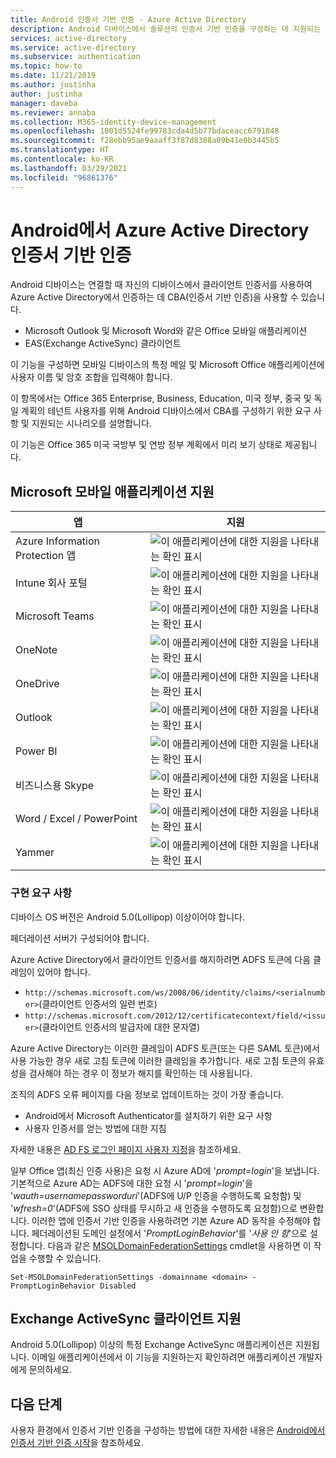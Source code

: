 ```yaml
---
title: Android 인증서 기반 인증 - Azure Active Directory
description: Android 디바이스에서 솔루션의 인증서 기반 인증을 구성하는 데 지원되는 시나리오 및 요구 사항에 대한 자세한 정보
services: active-directory
ms.service: active-directory
ms.subservice: authentication
ms.topic: how-to
ms.date: 11/21/2019
ms.author: justinha
author: justinha
manager: daveba
ms.reviewer: annaba
ms.collection: M365-identity-device-management
ms.openlocfilehash: 1001d5524fe99783cda4d5b77bdaceacc6791848
ms.sourcegitcommit: f28ebb95ae9aaaff3f87d8388a09b41e0b3445b5
ms.translationtype: HT
ms.contentlocale: ko-KR
ms.lasthandoff: 03/29/2021
ms.locfileid: "96861376"
---
```

# <a name="azure-active-directory-certificate-based-authentication-on-android"></a>Android에서 Azure Active Directory 인증서 기반 인증

Android 디바이스는 연결할 때 자신의 디바이스에서 클라이언트 인증서를 사용하여 Azure Active Directory에서 인증하는 데 CBA(인증서 기반 인증)을 사용할 수 있습니다.

* Microsoft Outlook 및 Microsoft Word와 같은 Office 모바일 애플리케이션
* EAS(Exchange ActiveSync) 클라이언트

이 기능을 구성하면 모바일 디바이스의 특정 메일 및 Microsoft Office 애플리케이션에 사용자 이름 및 암호 조합을 입력해야 합니다.

이 항목에서는 Office 365 Enterprise, Business, Education, 미국 정부, 중국 및 독일 계획의 테넌트 사용자를 위해 Android 디바이스에서 CBA를 구성하기 위한 요구 사항 및 지원되는 시나리오를 설명합니다.

이 기능은 Office 365 미국 국방부 및 연방 정부 계획에서 미리 보기 상태로 제공됩니다.

## <a name="microsoft-mobile-applications-support"></a>Microsoft 모바일 애플리케이션 지원

| 앱 | 지원 |
| --- | --- |
| Azure Information Protection 앱 |![이 애플리케이션에 대한 지원을 나타내는 확인 표시][1] |
| Intune 회사 포털 |![이 애플리케이션에 대한 지원을 나타내는 확인 표시][1] |
| Microsoft Teams |![이 애플리케이션에 대한 지원을 나타내는 확인 표시][1] |
| OneNote |![이 애플리케이션에 대한 지원을 나타내는 확인 표시][1] |
| OneDrive |![이 애플리케이션에 대한 지원을 나타내는 확인 표시][1] |
| Outlook |![이 애플리케이션에 대한 지원을 나타내는 확인 표시][1] |
| Power BI |![이 애플리케이션에 대한 지원을 나타내는 확인 표시][1] |
| 비즈니스용 Skype |![이 애플리케이션에 대한 지원을 나타내는 확인 표시][1] |
| Word / Excel / PowerPoint |![이 애플리케이션에 대한 지원을 나타내는 확인 표시][1] |
| Yammer |![이 애플리케이션에 대한 지원을 나타내는 확인 표시][1] |

### <a name="implementation-requirements"></a>구현 요구 사항

디바이스 OS 버전은 Android 5.0(Lollipop) 이상이어야 합니다.

페더레이션 서버가 구성되어야 합니다.

Azure Active Directory에서 클라이언트 인증서를 해지하려면 ADFS 토큰에 다음 클레임이 있어야 합니다.

* `http://schemas.microsoft.com/ws/2008/06/identity/claims/<serialnumber>`(클라이언트 인증서의 일련 번호)
* `http://schemas.microsoft.com/2012/12/certificatecontext/field/<issuer>`(클라이언트 인증서의 발급자에 대한 문자열)

Azure Active Directory는 이러한 클레임이 ADFS 토큰(또는 다른 SAML 토큰)에서 사용 가능한 경우 새로 고침 토큰에 이러한 클레임을 추가합니다. 새로 고침 토큰의 유효성을 검사해야 하는 경우 이 정보가 해지를 확인하는 데 사용됩니다.

조직의 ADFS 오류 페이지를 다음 정보로 업데이트하는 것이 가장 좋습니다.

* Android에서 Microsoft Authenticator를 설치하기 위한 요구 사항
* 사용자 인증서를 얻는 방법에 대한 지침

자세한 내용은 [AD FS 로그인 페이지 사용자 지정](/previous-versions/windows/it-pro/windows-server-2012-R2-and-2012/dn280950(v=ws.11))을 참조하세요.

일부 Office 앱(최신 인증 사용)은 요청 시 Azure AD에 '*prompt=login*'을 보냅니다. 기본적으로 Azure AD는 ADFS에 대한 요청 시 '*prompt=login*'을 '*wauth=usernamepassworduri*'(ADFS에 U/P 인증을 수행하도록 요청함) 및 '*wfresh=0*'(ADFS에 SSO 상태를 무시하고 새 인증을 수행하도록 요청함)으로 변환합니다. 이러한 앱에 인증서 기반 인증을 사용하려면 기본 Azure AD 동작을 수정해야 합니다. 페더레이션된 도메인 설정에서 '*PromptLoginBehavior*'를 '*사용 안 함*'으로 설정합니다.
다음과 같은 [MSOLDomainFederationSettings](/powershell/module/msonline/set-msoldomainfederationsettings) cmdlet을 사용하면 이 작업을 수행할 수 있습니다.

`Set-MSOLDomainFederationSettings -domainname <domain> -PromptLoginBehavior Disabled`

## <a name="exchange-activesync-clients-support"></a>Exchange ActiveSync 클라이언트 지원

Android 5.0(Lollipop) 이상의 특정 Exchange ActiveSync 애플리케이션은 지원됩니다. 이메일 애플리케이션에서 이 기능을 지원하는지 확인하려면 애플리케이션 개발자에게 문의하세요.

## <a name="next-steps"></a>다음 단계

사용자 환경에서 인증서 기반 인증을 구성하는 방법에 대한 자세한 내용은 [Android에서 인증서 기반 인증 시작](active-directory-certificate-based-authentication-get-started.md)을 참조하세요.

<!--Image references-->
[1]: ./media/active-directory-certificate-based-authentication-android/ic195031.png
